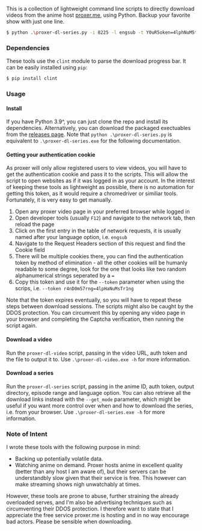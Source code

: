 This is a collection of lightweight command line scripts to directly download videos from the anime host [proxer.me](https://proxer.me/), using Python. Backup your favorite show with just one line.
```bash
$ python .\proxer-dl-series.py -i 8225 -l engsub -t Y0uR5oken=4lphNuM5tr -o H:\anime\Ping_Pong\ -e 1-11
```

### Dependencies

These tools use the ``clint`` module to parse the download progress bar. It can be easily installed using ``pip``:

```bash
$ pip install clint
```

### Usage

#### Install

If you have Python 3.9^, you can just clone the repo and install its dependencies. Alternatively, you can download the packaged exectuables from the [releases page](https://github.com/TimH96/proxer-dl-tools/releases). Note that ``python .\proxer-dl-series.py`` is equivalent to ``.\proxer-dl-series.exe`` for the following documentation.

#### Getting your authentication cookie

As proxer will only allow registered users to view videos, you will have to get the authentication cookie and pass it to the scripts. This will allow the script to open websites as if it was logged in as your account. In the interest of keeping these tools as lightweight as possible, there is no automation for getting this token, as it would require a chromedriver or similiar tools. Fortunately, it is very easy to get manually.

1. Open any proxer video page in your preferred browser while logged in
2. Open developer tools (usually ``F12``) and navigate to the network tab, then reload the page
3. Click on the first entry in the table of network requests, it is usually named after your language option, i.e. ``engsub``
4. Navigate to the Request Headers section of this request and find the Cookie field
5. There will be multiple cookies there, you can find the authentication token by method of elimination - all the other cookies will be humanly readable to some degree, look for the one that looks like two random alphanumerical strings seperated by a ``=``
6. Copy this token and use it for the ``--token`` parameter when using the scrips, i.e. ``--token r4nD0m57rng=4lpHaNuMsTr1ng``

Note that the token expires eventually, so you will have to repeat these steps between download sessions. The scripts might also be caught by the DDOS protection. You can circumvent this by opening any video page in your browser and completing the Captcha verification, then running the script again.

#### Download a video

Run the ``proxer-dl-video`` script, passing in the video URL, auth token and the file to output it to. Use ``.\proxer-dl-video.exe -h`` for more information.

#### Download a series

Run the ``proxer-dl-series`` script, passing in the anime ID, auth token, output directory, episode range and language option. You can also retrieve all the download links instead with the ``--get_mode`` parameter, which might be useful if you want more control over when and how to download the series, i.e. from your browser. Use ``.\proxer-dl-series.exe -h`` for more information.

### Note of Intent

I wrote these tools with the following purpose in mind:
+ Backing up potentially volatile data.
+ Watching anime on demand. Proxer hosts anime in excellent quality (better than any host I am aware of), but their servers can be understandbly slow given that their service is free. This however can make streaming shows nigh unwatchably at times.

However, these tools are prone to abuse, further straining the already overloaded serves, and I'm also be advertising techniques such as circumventing their DDOS protection. I therefore want to state that I appreciate the free service proxer.me is hosting and in no way encourage bad actors. Please be sensible when downloading.